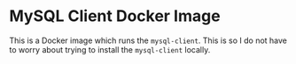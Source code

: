 # MySQL Client Docker Image

This is a Docker image which runs the `mysql-client`. This is so I do not have to worry about trying to install the `mysql-client` locally.
